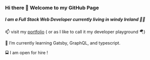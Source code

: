 ### Hi there 👋  Welcome to my GitHub Page

##### I am a Full Stack Web Developer currently living in *windy* Ireland 👩‍💻

 📫 visit my [portfolio](https://milenamartinez.com)   ( or as I like to call it my developer playground 🪂)

 🌱 I’m currently learning Gatsby, GraphQL, and typescript. 
 
 🚍 I am open for hire ! 
